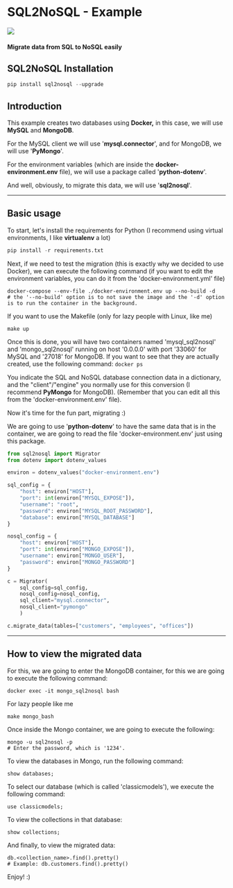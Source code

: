 # SQL2NoSQL - Example

![](https://i.ibb.co/yP64MvT/logo-small.png)
####  Migrate data from SQL to NoSQL easily

## SQL2NoSQL Installation
```python
pip install sql2nosql --upgrade
```

## Introduction
This example creates two databases using **Docker,** in this case, we will use **MySQL** and **MongoDB**.

For the MySQL client we will use '**mysql.connector**', and for MongoDB, we will use '**PyMongo**'.

For the environment variables (which are inside the **docker-environment.env** file), we will use a package called '**python-dotenv**'.

And well, obviously, to migrate this data, we will use '**sql2nosql**'.

----
## Basic usage

To start, let's install the requirements for Python (I recommend using virtual environments, I like **virtualenv** a lot)
```python
pip install -r requirements.txt
```
Next, if we need to test the migration (this is exactly why we decided to use Docker), we can execute the following command (if you want to edit the environment variables, you can do it from the 'docker-environment.yml' file)

```
docker-compose --env-file ./docker-environment.env up --no-build -d
# the '--no-build' option is to not save the image and the '-d' option is to run the container in the background.
```

If you want to use the Makefile (only for lazy people with Linux, like me)

```
make up
```

Once this is done, you will have two containers named 'mysql_sql2nosql' and 'mongo_sql2nosql' running on host '0.0.0.0' with port '33060' for MySQL and '27018' for MongoDB.  If you want to see that they are actually created, use the following command: `docker ps`

You indicate the SQL and NoSQL database connection data in a dictionary, and the "client"/"engine" you normally use for this conversion (I recommend **PyMongo** for MongoDB).  (Remember that you can edit all this from the 'docker-environment.env' file).

Now it's time for the fun part, migrating :)

We are going to use '**python-dotenv**' to have the same data that is in the container, we are going to read the file 'docker-environment.env' just using this package.

```python
from sql2nosql import Migrator
from dotenv import dotenv_values

environ = dotenv_values("docker-environment.env")

sql_config = {
    "host": environ["HOST"],
    "port": int(environ["MYSQL_EXPOSE"]),
    "username": "root",
    "password": environ["MYSQL_ROOT_PASSWORD"],
    "database": environ["MYSQL_DATABASE"]
}

nosql_config = {
    "host": environ["HOST"],
    "port": int(environ["MONGO_EXPOSE"]),
    "username": environ["MONGO_USER"],
    "password": environ["MONGO_PASSWORD"]
}

c = Migrator(
    sql_config=sql_config,
    nosql_config=nosql_config,
    sql_client="mysql.connector",
    nosql_client="pymongo"
    )

c.migrate_data(tables=["customers", "employees", "offices"])
```
----
## How to view the migrated data

For this, we are going to enter the MongoDB container, for this we are going to execute the following command:
```
docker exec -it mongo_sql2nosql bash
```

For lazy people like me
```
make mongo_bash
```

Once inside the Mongo container, we are going to execute the following:

```
mongo -u sql2nosql -p
# Enter the password, which is '1234'.
```

To view the databases in Mongo, run the following command:

```
show databases;
```

To select our database (which is called 'classicmodels'), we execute the following command:

```
use classicmodels;
```

To view the collections in that database:
```
show collections;
```

And finally, to view the migrated data:

```
db.<collection_name>.find().pretty()
# Example: db.customers.find().pretty()
```

Enjoy! :)
